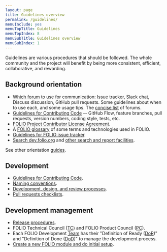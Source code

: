 ```yaml
---
layout: page
title: Guidelines overview
permalink: /guidelines/
menuInclude: yes
menuTopTitle: Guidelines
menuTopIndex: 8
menuSubTitle: Guidelines overview
menuSubIndex: 1
---
```


Guidelines are various procedures that should be followed.
The whole community and the project will benefit by being more consistent, efficient, collaborative, and rewarding.

## Background orientation

- [Which forum](/guidelines/which-forum/) to use for communication:
  Issue tracker, Slack chat, Discuss discussion, GitHub pull requests.
  Some guidelines about when to use each, and some usage tips.
  The [concise list](/community/#collaboration-tools) of forums.
- [Guidelines for Contributing Code](/guidelines/contributing/) --
  GitHub Flow, feature branches, pull requests, version numbers, coding style,
  tests, etc.
- [FOLIO Project Contributor License Agreement](/guidelines/cla-process).
- A [FOLIO glossary](/reference/glossary) of some terms and technologies used in FOLIO.
- [Guidelines for FOLIO issue tracker](/guidelines/issue-tracker/).
- [Search dev.folio.org](/search) and [other search and report facilities](/search-other).

See other orientation [guides](/guides/#background-orientation).

## Development

- [Guidelines for Contributing Code](contributing/).
- [Naming conventions](naming-conventions/).
- [Development, design, and review processes](development-design-review/).
- [Pull requests checklists](pull-requests-checklists/).

## Development management

- [Release procedures](/guidelines/release-procedures/).
- FOLIO Technical Council ([TC](/reference/glossary/#tc))
and FOLIO Product Council ([PC](/reference/glossary/#pc)).
- Each FOLIO Development [Team](https://wiki.folio.org/display/FOLIJET/Folio+Development+Team+Home)
has their "Definition of Ready ([DoR](/reference/glossary/#dor))"
and "Definition of Done ([DoD](/reference/glossary/#dod))"
to manage the development process.
- [Create a new FOLIO module and do initial setup](/guidelines/create-new-repo/).

